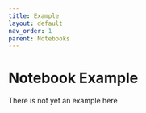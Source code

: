 ```yaml
---
title: Example
layout: default
nav_order: 1
parent: Notebooks
---
```


# Notebook Example

There is not yet an example here
